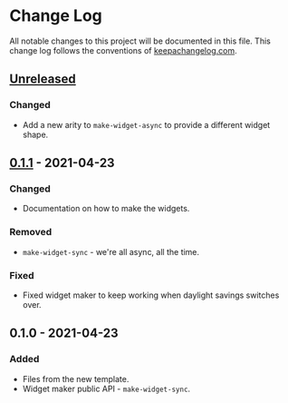 # Change Log
All notable changes to this project will be documented in this file. This change log follows the conventions of [keepachangelog.com](http://keepachangelog.com/).

## [Unreleased]
### Changed
- Add a new arity to `make-widget-async` to provide a different widget shape.

## [0.1.1] - 2021-04-23
### Changed
- Documentation on how to make the widgets.

### Removed
- `make-widget-sync` - we're all async, all the time.

### Fixed
- Fixed widget maker to keep working when daylight savings switches over.

## 0.1.0 - 2021-04-23
### Added
- Files from the new template.
- Widget maker public API - `make-widget-sync`.

[Unreleased]: https://github.com/your-name/trigram/compare/0.1.1...HEAD
[0.1.1]: https://github.com/your-name/trigram/compare/0.1.0...0.1.1
